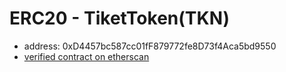 # ERC20 - TiketToken(TKN)

- address: 0xD4457bc587cc01fF879772fe8D73f4Aca5bd9550
- [verified contract on etherscan](https://rinkeby.etherscan.io/token/0xD4457bc587cc01fF879772fe8D73f4Aca5bd9550#writeContract)